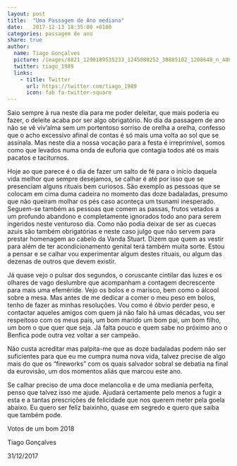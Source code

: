 ```yaml
---
layout: post
title:  "Uma Passagem de Ano mediana"
date:   2017-12-13 18:35:00 +0100
categories: passagem de ano
share: true
author:
  name: Tiago Gonçalves
  picture: /images/8821_1290189535233_1245080252_30885102_1208648_n_400x400.jpg
  twitter: tiago_1989 
  links:
    - title: Twitter
      url: https://twitter.com/tiago_1989
      icon: fab fa-twitter-square
---
```

Saio sempre à rua neste dia para me poder deleitar, que mais poderia eu fazer, o deleite acaba por ser algo obrigatório. No dia da passagem de ano não se vê viv’alma sem um portentoso sorriso de orelha a orelha, confesso que o acho excessivo afinal de contas é só mais uma volta ao sol que se assinala. Mas neste dia a nossa vocação para a festa é irreprimível, somos como que levados numa onda de euforia que contagia todos até os mais pacatos e taciturnos.

Hoje ao que parece é o dia de fazer um salto de fé para o início daquela vida melhor que sempre desejamos, se calhar é até por isso que se presenciam alguns rituais bem curiosos. São exemplo as pessoas que se colocam em cima duma cadeira no momento das doze badaladas, presumo que não queiram molhar os pés caso aconteça um tsunami inesperado. Seguem-se também as pessoas que comem as passas, frutos vetados a um profundo abandono e completamente ignorados todo ano para serem ingeridos neste venturoso dia. Como não podia deixar de ser as cuecas azuis são também obrigatórias e neste caso julgo que não servem para prestar homenagem ao cabelo da Vanda Stuart. Dizem que quem as vestir para além de ter acondicionamento genital terá também muita sorte. Estou a pensar e se calhar vou experimentar algum destes rituais, ou algum das dezenas de outros que devem existir.

Já quase vejo o pulsar dos segundos, o coruscante cintilar das luzes e os olhares de vago deslumbre que acompanham a contagem decrescente para mais uma efeméride. Vejo os bolos e o marisco, bem como o álcool sobre a mesa. Mas antes de me dedicar a comer o meu peso em bolos, tenho de fazer as minhas resoluções. Vou como é óbvio perder peso, e contactar aqueles amigos com quem já não falo há umas décadas, vou ser respeitoso com os meus pais, um bom marido um bom pai, um bom filho, um bom o que quer que seja. Já falta pouco e quem sabe no próximo ano o Benfica pode outra vez voltar a ser campeão.

Não custa acreditar mas palpita-me que as doze badaladas podem não ser suficientes para que eu me cumpra numa nova vida, talvez precise de algo mais do que os “fireworks” com os quais salvador sobral se debatia na final da eurovisão, um dos momentos aliás que marcou este ano.

Se calhar preciso de uma doce melancolia e de uma mediania perfeita, penso que talvez isso me ajude. Ajudará certamente pelo menos a fugir a esta e a tantas prescrições de felicidade que nos querem meter pela goela abaixo.  Eu quero ser feliz baixinho, quase em segredo e quero que saiba que também pode.

Votos de um bom 2018

Tiago Gonçalves

31/12/2017
